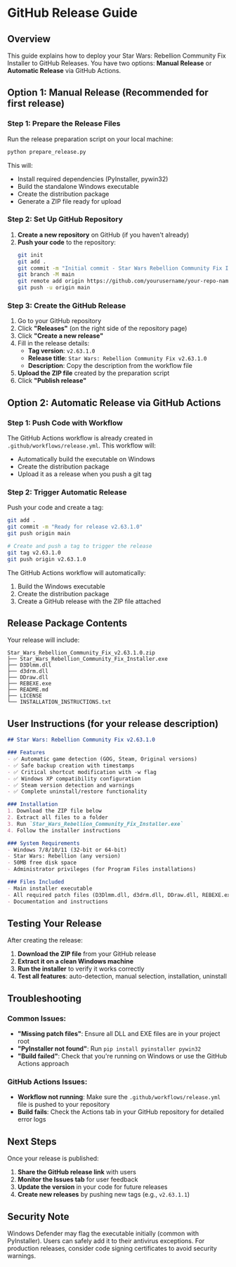 # GitHub Release Guide

## Overview
This guide explains how to deploy your Star Wars: Rebellion Community Fix Installer to GitHub Releases. You have two options: **Manual Release** or **Automatic Release** via GitHub Actions.

## Option 1: Manual Release (Recommended for first release)

### Step 1: Prepare the Release Files
Run the release preparation script on your local machine:

```bash
python prepare_release.py
```

This will:
- Install required dependencies (PyInstaller, pywin32)
- Build the standalone Windows executable
- Create the distribution package
- Generate a ZIP file ready for upload

### Step 2: Set Up GitHub Repository
1. **Create a new repository** on GitHub (if you haven't already)
2. **Push your code** to the repository:
   ```bash
   git init
   git add .
   git commit -m "Initial commit - Star Wars Rebellion Community Fix Installer"
   git branch -M main
   git remote add origin https://github.com/yourusername/your-repo-name.git
   git push -u origin main
   ```

### Step 3: Create the GitHub Release
1. Go to your GitHub repository
2. Click **"Releases"** (on the right side of the repository page)
3. Click **"Create a new release"**
4. Fill in the release details:
   - **Tag version**: `v2.63.1.0`
   - **Release title**: `Star Wars: Rebellion Community Fix v2.63.1.0`
   - **Description**: Copy the description from the workflow file
5. **Upload the ZIP file** created by the preparation script
6. Click **"Publish release"**

## Option 2: Automatic Release via GitHub Actions

### Step 1: Push Code with Workflow
The GitHub Actions workflow is already created in `.github/workflows/release.yml`. This workflow will:
- Automatically build the executable on Windows
- Create the distribution package
- Upload it as a release when you push a git tag

### Step 2: Trigger Automatic Release
Push your code and create a tag:

```bash
git add .
git commit -m "Ready for release v2.63.1.0"
git push origin main

# Create and push a tag to trigger the release
git tag v2.63.1.0
git push origin v2.63.1.0
```

The GitHub Actions workflow will automatically:
1. Build the Windows executable
2. Create the distribution package
3. Create a GitHub release with the ZIP file attached

## Release Package Contents

Your release will include:
```
Star_Wars_Rebellion_Community_Fix_v2.63.1.0.zip
├── Star_Wars_Rebellion_Community_Fix_Installer.exe
├── D3Dlmm.dll
├── d3drm.dll  
├── DDraw.dll
├── REBEXE.exe
├── README.md
├── LICENSE
└── INSTALLATION_INSTRUCTIONS.txt
```

## User Instructions (for your release description)

```markdown
## Star Wars: Rebellion Community Fix v2.63.1.0

### Features
- ✅ Automatic game detection (GOG, Steam, Original versions)  
- ✅ Safe backup creation with timestamps
- ✅ Critical shortcut modification with -w flag
- ✅ Windows XP compatibility configuration
- ✅ Steam version detection and warnings
- ✅ Complete uninstall/restore functionality

### Installation
1. Download the ZIP file below
2. Extract all files to a folder
3. Run `Star_Wars_Rebellion_Community_Fix_Installer.exe`
4. Follow the installer instructions

### System Requirements
- Windows 7/8/10/11 (32-bit or 64-bit)
- Star Wars: Rebellion (any version)
- 50MB free disk space  
- Administrator privileges (for Program Files installations)

### Files Included
- Main installer executable
- All required patch files (D3Dlmm.dll, d3drm.dll, DDraw.dll, REBEXE.exe)
- Documentation and instructions
```

## Testing Your Release

After creating the release:
1. **Download the ZIP file** from your GitHub release
2. **Extract it on a clean Windows machine**
3. **Run the installer** to verify it works correctly
4. **Test all features**: auto-detection, manual selection, installation, uninstall

## Troubleshooting

### Common Issues:
- **"Missing patch files"**: Ensure all DLL and EXE files are in your project root
- **"PyInstaller not found"**: Run `pip install pyinstaller pywin32`
- **"Build failed"**: Check that you're running on Windows or use the GitHub Actions approach

### GitHub Actions Issues:
- **Workflow not running**: Make sure the `.github/workflows/release.yml` file is pushed to your repository
- **Build fails**: Check the Actions tab in your GitHub repository for detailed error logs

## Next Steps

Once your release is published:
1. **Share the GitHub release link** with users
2. **Monitor the Issues tab** for user feedback
3. **Update the version** in your code for future releases
4. **Create new releases** by pushing new tags (e.g., `v2.63.1.1`)

## Security Note

Windows Defender may flag the executable initially (common with PyInstaller). Users can safely add it to their antivirus exceptions. For production releases, consider code signing certificates to avoid security warnings.